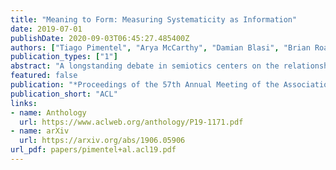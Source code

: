 ```yaml
---
title: "Meaning to Form: Measuring Systematicity as Information"
date: 2019-07-01
publishDate: 2020-09-03T06:45:27.485400Z
authors: ["Tiago Pimentel", "Arya McCarthy", "Damian Blasi", "Brian Roark", "Ryan Cotterell"]
publication_types: ["1"]
abstract: "A longstanding debate in semiotics centers on the relationship between linguistic signs and their corresponding semantics: is there an arbitrary relationship between a word form and its meaning, or does some systematic phenomenon pervade? For instance, does the character bigram `gl′ have any systematic relationship to the meaning of words like `glisten′, `gleam′ and `glow′? In this work, we offer a holistic quantification of the systematicity of the sign using mutual information and recurrent neural networks. We employ these in a data-driven and massively multilingual approach to the question, examining 106 languages. We find a statistically significant reduction in entropy when modeling a word form conditioned on its semantic representation. Encouragingly, we also recover well-attested English examples of systematic affixes. We conclude with the meta-point: Our approximate effect size (measured in bits) is quite small---despite some amount of systematicity between form and meaning, an arbitrary relationship and its resulting benefits dominate human language."
featured: false
publication: "*Proceedings of the 57th Annual Meeting of the Association for Computational Linguistics*"
publication_short: "ACL"
links:
- name: Anthology
  url: https://www.aclweb.org/anthology/P19-1171.pdf
- name: arXiv
  url: https://arxiv.org/abs/1906.05906
url_pdf: papers/pimentel+al.acl19.pdf
---
```


